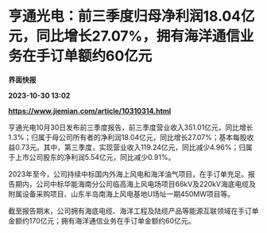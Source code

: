 # 亨通光电：前三季度归母净利润18.04亿元，同比增长27.07%，拥有海洋通信业务在手订单额约60亿元
**界面快报**

**2023-10-30 13:02**

**https://www.jiemian.com/article/10310314.html**

亨通光电10月30日发布前三季度报告，前三季度营业收入351.01亿元，同比增长1.3%；归属于母公司所有者的净利润18.04亿元，同比增长27.07%；基本每股收益0.73元。其中，第三季度，实现营业收入119.24亿元，同比减少4.96%；归属于上市公司股东的净利润5.54亿元，同比减少0.91%。

2023年至今，公司持续中标国内外海上风电和海洋油气项目，在手订单充足。报告期内，公司中标华能海南分公司临高海上风电场项目66kV及220kV海底电缆及附属设备采购项目、山东半岛南海上风电基地U场址一期450MW项目等。

截至报告期末，公司拥有海底电缆、海洋工程及陆缆产品等能源互联领域在手订单金额约170亿元；拥有海洋通信业务在手订单金额约60亿元。